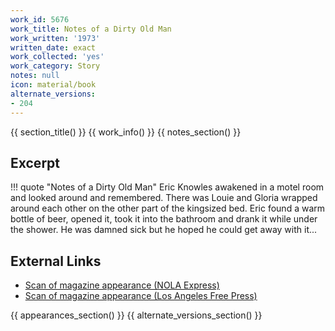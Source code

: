 ```yaml
---
work_id: 5676
work_title: Notes of a Dirty Old Man
work_written: '1973'
written_date: exact
work_collected: 'yes'
work_category: Story
notes: null
icon: material/book
alternate_versions:
- 204
---
```


{{ section_title() }}
{{ work_info() }}
{{ notes_section() }}
## Excerpt
!!! quote "Notes of a Dirty Old Man"
    Eric Knowles awakened in a motel room and looked around and remembered. There was Louie and Gloria wrapped around each other on the other part of the kingsized bed. Eric found a warm bottle of beer, opened it, took it into the bathroom and drank it while under the shower. He was damned sick but he hoped he could get away with it...

## External Links
- [Scan of magazine appearance (NOLA Express)](https://www.jstor.org/action/doBasicSearch?Query=%22nola+express%22)
- [Scan of magazine appearance (Los Angeles Free Press)](https://www.jstor.org/action/doBasicSearch?Query=pt%3A%28%22Los+Angeles+Free+Press%22%29)

{{ appearances_section() }}
{{ alternate_versions_section() }}